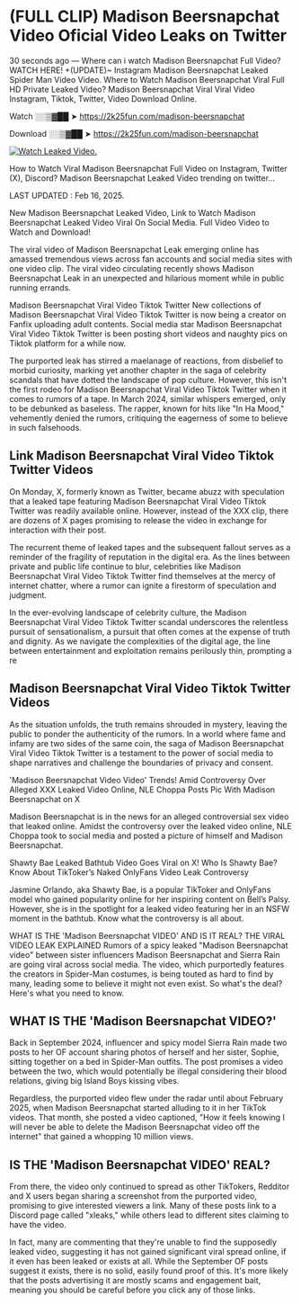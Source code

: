 # (FULL CLIP) Madison Beersnapchat Video Oficial Video Leaks on Twitter

30 seconds ago — Where can i watch Madison Beersnapchat Full Video? WATCH HERE! +(UPDATE)~ Instagram Madison Beersnapchat Leaked Spider Man Video Video. Where to Watch Madison Beersnapchat Viral Full HD Private Leaked Video? Madison Beersnapchat Viral Viral Video Instagram, Tiktok, Twitter, Video Download Online.

Watch ░░▒▓██ ➤ https://2k25fun.com/madison-beersnapchat

Download ░░▒▓██ ➤ https://2k25fun.com/madison-beersnapchat

[![Watch Leaked Video.](https://miro.medium.com/v2/resize:fit:828/format:webp/1*cilzJN44JGOrTw9NJCrNHA.gif "Watch Leaked Video")](https://2k25fun.com/madison-beersnapchat)

How to Watch Viral Madison Beersnapchat Full Video on Instagram, Twitter (X), Discord? Madison Beersnapchat Leaked Video trending on twitter...

LAST UPDATED : Feb 16, 2025.

New Madison Beersnapchat Leaked Video, Link to Watch Madison Beersnapchat Leaked Video Viral On Social Media. Full Video Video to Watch and Download!

The viral video of Madison Beersnapchat Leak emerging online has amassed tremendous views across fan accounts and social media sites with one video clip. The viral video circulating recently shows Madison Beersnapchat Leak in an unexpected and hilarious moment while in public running errands.

Madison Beersnapchat Viral Video Tiktok Twitter New collections of Madison Beersnapchat Viral Video Tiktok Twitter is now being a creator on Fanfix uploading adult contents. Social media star Madison Beersnapchat Viral Video Tiktok Twitter is been posting short videos and naughty pics on Tiktok platform for a while now.

The purported leak has stirred a maelanage of reactions, from disbelief to morbid curiosity, marking yet another chapter in the saga of celebrity scandals that have dotted the landscape of pop culture. However, this isn't the first rodeo for Madison Beersnapchat Viral Video Tiktok Twitter when it comes to rumors of a tape. In March 2024, similar whispers emerged, only to be debunked as baseless. The rapper, known for hits like "In Ha Mood," vehemently denied the rumors, critiquing the eagerness of some to believe in such falsehoods.

## Link Madison Beersnapchat Viral Video Tiktok Twitter Videos

On Monday, X, formerly known as Twitter, became abuzz with speculation that a leaked tape featuring Madison Beersnapchat Viral Video Tiktok Twitter was readily available online. However, instead of the XXX clip, there are dozens of X pages promising to release the video in exchange for interaction with their post.

The recurrent theme of leaked tapes and the subsequent fallout serves as a reminder of the fragility of reputation in the digital era. As the lines between private and public life continue to blur, celebrities like Madison Beersnapchat Viral Video Tiktok Twitter find themselves at the mercy of internet chatter, where a rumor can ignite a firestorm of speculation and judgment.

In the ever-evolving landscape of celebrity culture, the Madison Beersnapchat Viral Video Tiktok Twitter scandal underscores the relentless pursuit of sensationalism, a pursuit that often comes at the expense of truth and dignity. As we navigate the complexities of the digital age, the line between entertainment and exploitation remains perilously thin, prompting a re

##  Madison Beersnapchat Viral Video Tiktok Twitter Videos

As the situation unfolds, the truth remains shrouded in mystery, leaving the public to ponder the authenticity of the rumors. In a world where fame and infamy are two sides of the same coin, the saga of Madison Beersnapchat Viral Video Tiktok Twitter is a testament to the power of social media to shape narratives and challenge the boundaries of privacy and consent.

'Madison Beersnapchat Video Video' Trends! Amid Controversy Over Alleged XXX Leaked Video Online, NLE Choppa Posts Pic With Madison Beersnapchat on X

Madison Beersnapchat is in the news for an alleged controversial sex video that leaked online. Amidst the controversy over the leaked video online, NLE Choppa took to social media and posted a picture of himself and Madison Beersnapchat.

Shawty Bae Leaked Bathtub Video Goes Viral on X! Who Is Shawty Bae? Know About TikToker’s Naked OnlyFans Video Leak Controversy

Jasmine Orlando, aka Shawty Bae, is a popular TikToker and OnlyFans model who gained popularity online for her inspiring content on Bell’s Palsy. However, she is in the spotlight for a leaked video featuring her in an NSFW moment in the bathtub. Know what the controversy is all about.

WHAT IS THE 'Madison Beersnapchat VIDEO' AND IS IT REAL? THE VIRAL VIDEO LEAK EXPLAINED Rumors of a spicy leaked "Madison Beersnapchat video" between sister influencers Madison Beersnapchat and Sierra Rain are going viral across social media. The video, which purportedly features the creators in Spider-Man costumes, is being touted as hard to find by many, leading some to believe it might not even exist. So what's the deal? Here's what you need to know.

## WHAT IS THE 'Madison Beersnapchat VIDEO?'

Back in September 2024, influencer and spicy model Sierra Rain made two posts to her OF account sharing photos of herself and her sister, Sophie, sitting together on a bed in Spider-Man outfits. The post promises a video between the two, which would potentially be illegal considering their blood relations, giving big Island Boys kissing vibes.

Regardless, the purported video flew under the radar until about February 2025, when Madison Beersnapchat started alluding to it in her TikTok videos. That month, she posted a video captioned, "How it feels knowing I will never be able to delete the Madison Beersnapchat video off the internet" that gained a whopping 10 million views.

## IS THE 'Madison Beersnapchat VIDEO' REAL?

From there, the video only continued to spread as other TikTokers, Redditor and X users began sharing a screenshot from the purported video, promising to give interested viewers a link. Many of these posts link to a Discord page called "xleaks," while others lead to different sites claiming to have the video.

In fact, many are commenting that they're unable to find the supposedly leaked video, suggesting it has not gained significant viral spread online, if it even has been leaked or exists at all. While the September OF posts suggest it exists, there is no solid, easily found proof of this. It's more likely that the posts advertising it are mostly scams and engagement bait, meaning you should be careful before you click any of those links.
